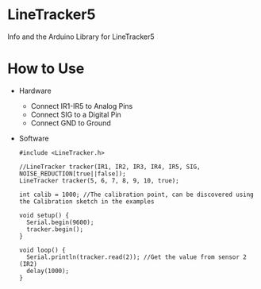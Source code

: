# LineTracker5
Info and the Arduino Library for LineTracker5

# How to Use
  - Hardware
    - Connect IR1-IR5 to Analog Pins
    - Connect SIG to a Digital Pin
    - Connect GND to Ground
    
  - Software
    ```
    #include <LineTracker.h>

    //LineTracker tracker(IR1, IR2, IR3, IR4, IR5, SIG, NOISE_REDUCTION[true||false]);
    LineTracker tracker(5, 6, 7, 8, 9, 10, true);

    int calib = 1000; //The calibration point, can be discovered using the Calibration sketch in the examples

    void setup() {
      Serial.begin(9600);
      tracker.begin();
    }

    void loop() {
      Serial.println(tracker.read(2)); //Get the value from sensor 2 (IR2)
      delay(1000);
    }
    ```
